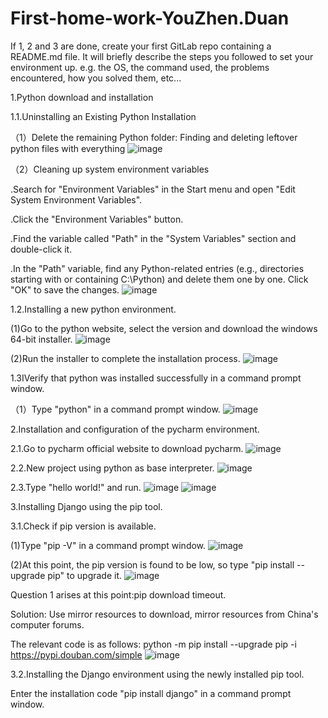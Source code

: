 # First-home-work-YouZhen.Duan
If 1, 2 and 3 are done, create your first GitLab repo containing a README.md file. It will briefly describe the steps you followed to set your environment up. e.g. the OS, the command used, the problems encountered, how you solved them, etc...

1.Python download and installation

1.1.Uninstalling an Existing Python Installation

（1）Delete the remaining Python folder:
Finding and deleting leftover python files with everything
![image](https://github.com/YorkDuan/First-home-work-YouZhen.Duan/assets/156828673/454e9b63-388c-4390-9215-ea1913777f5a)

（2）Cleaning up system environment variables

.Search for "Environment Variables" in the Start menu and open "Edit System Environment Variables".

.Click the "Environment Variables" button.

.Find the variable called "Path" in the "System Variables" section and double-click it.

.In the "Path" variable, find any Python-related entries (e.g., directories starting with or containing C:\Python) and delete them one by one. Click "OK" to save the changes.
![image](https://github.com/YorkDuan/First-home-work-YouZhen.Duan/assets/156828673/6cb9687a-e276-4808-95de-db2b7511e6f7)

1.2.Installing a new python environment.

(1)Go to the python website, select the version and download the windows 64-bit installer.
![image](https://github.com/YorkDuan/First-home-work-YouZhen.Duan/assets/156828673/35b5115e-78cb-49bb-a9d6-cec069982a86)

(2)Run the installer to complete the installation process.
![image](https://github.com/YorkDuan/First-home-work-YouZhen.Duan/assets/156828673/cd74879d-bbc4-40d4-b733-3663ec875a42)

1.3IVerify that python was installed successfully in a command prompt window.

（1）Type "python" in a command prompt window.
![image](https://github.com/YorkDuan/First-home-work-YouZhen.Duan/assets/156828673/886f1dea-e28e-48e7-a299-a805291b7fb8)

2.Installation and configuration of the pycharm environment.

2.1.Go to pycharm official website to download pycharm.
![image](https://github.com/YorkDuan/First-home-work-YouZhen.Duan/assets/156828673/ce505791-f96a-4a7e-9eb1-e5e8bd167a41)

2.2.New project using python as base interpreter.
![image](https://github.com/YorkDuan/First-home-work-YouZhen.Duan/assets/156828673/8c92ac63-504c-4af5-9037-59b565d262fe)

2.3.Type "hello world!" and run.
![image](https://github.com/YorkDuan/First-home-work-YouZhen.Duan/assets/156828673/70c667c2-17b6-4b3a-8864-23dcb0706fb6)
![image](https://github.com/YorkDuan/First-home-work-YouZhen.Duan/assets/156828673/9d93e251-fe38-495e-99ef-e3c7e89f548b)

3.Installing Django using the pip tool.

3.1.Check if pip version is available.

(1)Type "pip -V" in a command prompt window.
![image](https://github.com/YorkDuan/First-home-work-YouZhen.Duan/assets/156828673/591eba79-3975-45f0-8158-5c519602d19a)

(2)At this point, the pip version is found to be low, so type "pip install --upgrade pip" to upgrade it.
![image](https://github.com/YorkDuan/First-home-work-YouZhen.Duan/assets/156828673/3acfb0dc-5367-4141-ae5e-598c6262d27e)

Question 1 arises at this point:pip download timeout.

Solution: Use mirror resources to download, mirror resources from China's computer forums.

The relevant code is as follows:
python -m pip install --upgrade pip -i https://pypi.douban.com/simple
![image](https://github.com/YorkDuan/First-home-work-YouZhen.Duan/assets/156828673/1c408ca8-4452-4d85-8834-58c607e66f5a)

3.2.Installing the Django environment using the newly installed pip tool.

Enter the installation code "pip install django" in a command prompt window.




















